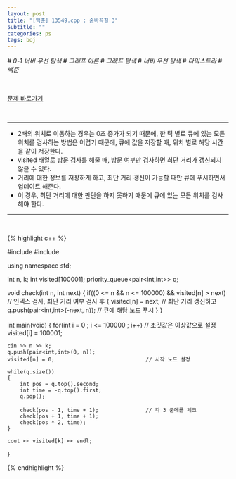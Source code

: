 ```yaml
---
layout: post
title: "[백준] 13549.cpp : 숨바꼭질 3"
subtitle: ""
categories: ps
tags: boj
---
```


*# 0-1 너비 우선 탐색 # 그래프 이론 # 그래프 탐색 # 너비 우선 탐색 # 다익스트라 # 백준*

<br>

[문제 바로가기](https://www.acmicpc.net/problem/13549)

<br>

---

- 2배의 위치로 이동하는 경우는 0초 증가가 되기 때문에, 한 틱 별로 큐에 있는 모든 위치를 검사하는 방법은 어렵기 때문에, 큐에 값을 저장할 때, 위치 별로 해당 시간을 같이 저장한다.
- visited 배열로 방문 검사를 해줄 때, 방문 여부만 검사하면 최단 거리가 갱신되지 않을 수 있다.
- 거리에 대한 정보를 저장하게 하고, 최단 거리 갱신이 가능할 때만 큐에 푸시하면서 업데이트 해준다.
- 이 경우, 최단 거리에 대한 판단을 하지 못하기 때문에 큐에 있는 모든 위치를 검사해야 한다.

---
<br>

{% highlight c++ %}

#include <iostream>
#include <queue>

using namespace std;

int n, k;
int visited[100001];
priority_queue<pair<int,int>> q;

void check(int n, int next)
{
    if((0 <= n && n <= 100000) && visited[n] > next)    // 인덱스 검사, 최단 거리 여부 검사 후
    {
        visited[n] = next;                      // 최단 거리 갱신하고
        q.push(pair<int,int>(-next, n));        // 큐에 해당 노드 푸시
    }
}

int main(void)
{
    for(int i = 0 ; i <= 100000 ; i++)          // 초깃값은 이상값으로 설정
        visited[i] = 100001;

    cin >> n >> k;
    q.push(pair<int,int>(0, n));
    visited[n] = 0;                             // 시작 노드 설정
    
    while(q.size())
    {
        int pos = q.top().second;
        int time = -q.top().first;
        q.pop();

        check(pos - 1, time + 1);               // 각 3 군데를 체크
        check(pos + 1, time + 1);
        check(pos * 2, time);
    }

    cout << visited[k] << endl;
}

{% endhighlight %}

